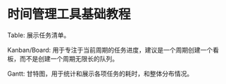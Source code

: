 # 时间管理工具基础教程

Table: 展示任务清单。

Kanban/Board: 用于专注于当前周期的任务进度，建议是一个周期创建一个看板，而不是创建一个周期无限长的队列。

Gantt: 甘特图，用于统计和展示各项任务的耗时，和整体分布情况。
